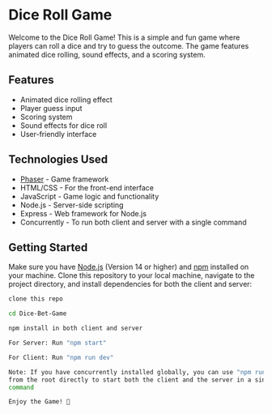 # Dice Roll Game

Welcome to the Dice Roll Game! This is a simple and fun game where players can roll a dice and try to guess the outcome. The game features animated dice rolling, sound effects, and a scoring system.

## Features

- Animated dice rolling effect
- Player guess input
- Scoring system
- Sound effects for dice roll
- User-friendly interface

## Technologies Used

- [Phaser](https://phaser.io/) - Game framework
- HTML/CSS - For the front-end interface
- JavaScript - Game logic and functionality
- Node.js - Server-side scripting
- Express - Web framework for Node.js
- Concurrently - To run both client and server with a single command

## Getting Started

Make sure you have [Node.js](https://nodejs.org/) (Version 14 or higher) and [npm](https://www.npmjs.com/get-npm) installed on your machine. Clone this repository to your local machine, navigate to the project directory, and install dependencies for both the client and server:

```bash
clone this repo

cd Dice-Bet-Game

npm install in both client and server

For Server: Run "npm start"

For Client: Run "npm run dev"

Note: If you have concurrently installed globally, you can use "npm run dev"
from the root directly to start both the client and the server in a single
command

Enjoy the Game! 🎲
```
